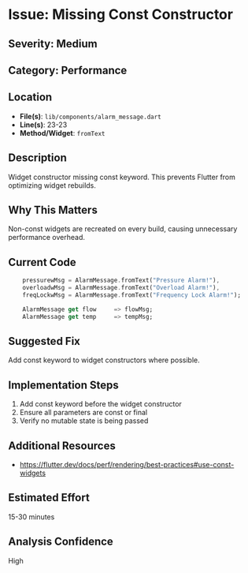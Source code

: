 # Issue: Missing Const Constructor

## Severity: Medium

## Category: Performance

## Location
- **File(s)**: `lib/components/alarm_message.dart`
- **Line(s)**: 23-23
- **Method/Widget**: `fromText`

## Description
Widget constructor missing const keyword. This prevents Flutter from optimizing widget rebuilds.

## Why This Matters
Non-const widgets are recreated on every build, causing unnecessary performance overhead.

## Current Code
```dart
    pressurewMsg = AlarmMessage.fromText("Pressure Alarm!"),
    overloadwMsg = AlarmMessage.fromText("Overload Alarm!"),
    freqLockwMsg = AlarmMessage.fromText("Frequency Lock Alarm!");

    AlarmMessage get flow     => flowMsg;
    AlarmMessage get temp     => tempMsg;
```

## Suggested Fix
Add const keyword to widget constructors where possible.

## Implementation Steps
1. Add const keyword before the widget constructor
2. Ensure all parameters are const or final
3. Verify no mutable state is being passed

## Additional Resources
- https://flutter.dev/docs/perf/rendering/best-practices#use-const-widgets

## Estimated Effort
15-30 minutes

## Analysis Confidence
High

